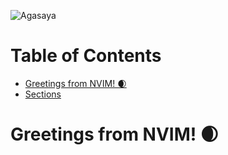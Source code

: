 ![Agasaya](../.github/assets/png/agasaya.png)

# Table of Contents

- [Greetings from NVIM! 🌒](#greetings-from-nvim-)
- [Sections](##sections)

# Greetings from NVIM! 🌒


